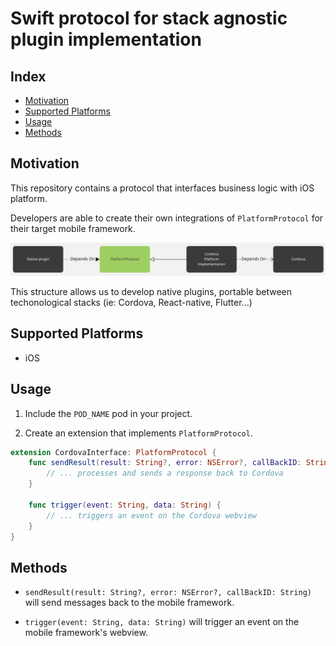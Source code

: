 # Swift protocol for stack agnostic plugin implementation

## Index

<!-- MarkdownTOC levels="2" autolink="true" -->

- [Motivation](#motivation)
- [Supported Platforms](#supported-platforms)
- [Usage](#usage)
- [Methods](#methods)

<!-- /MarkdownTOC -->

## Motivation

This repository contains a protocol that interfaces business logic with iOS platform.

Developers are able to create their own integrations of `PlatformProtocol` for their target mobile framework.
<div align="center">
    <img src="/assets/dependencies.png">
</div>

This structure allows us to develop native plugins, portable between techonological stacks (ie: Cordova, React-native, Flutter...)

## Supported Platforms
- iOS
 
## Usage

1. Include the `POD_NAME` pod in your project.

2. Create an extension that implements `PlatformProtocol`.
```swift
extension CordovaInterface: PlatformProtocol {
    func sendResult(result: String?, error: NSError?, callBackID: String) {
        // ... processes and sends a response back to Cordova
    }
    
    func trigger(event: String, data: String) {
        // ... triggers an event on the Cordova webview 
    }
}
```

## Methods

- `sendResult(result: String?, error: NSError?, callBackID: String)` will send messages back to the mobile framework.

- `trigger(event: String, data: String)` will trigger an event on the mobile framework's webview.
